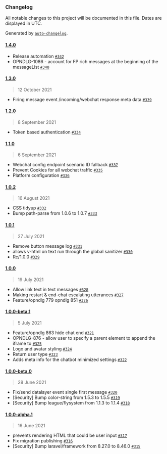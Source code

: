### Changelog

All notable changes to this project will be documented in this file. Dates are displayed in UTC.

Generated by [`auto-changelog`](https://github.com/CookPete/auto-changelog).

#### [1.4.0](https://github.com/opendialogai/webchat/compare/1.3.0...1.4.0)

- Release automation [`#342`](https://github.com/opendialogai/webchat/pull/342)
- OPNDLG-1086 - account for FP rich messages at the beginning of the messageList [`#340`](https://github.com/opendialogai/webchat/pull/340)

#### [1.3.0](https://github.com/opendialogai/webchat/compare/1.2.0...1.3.0)

> 12 October 2021

- Firing message event /incoming/webchat response meta data [`#339`](https://github.com/opendialogai/webchat/pull/339)

#### [1.2.0](https://github.com/opendialogai/webchat/compare/1.1.0...1.2.0)

> 8 September 2021

- Token based authentication [`#334`](https://github.com/opendialogai/webchat/pull/334)

#### [1.1.0](https://github.com/opendialogai/webchat/compare/1.0.2...1.1.0)

> 6 September 2021

- Webchat config endpoint scenario ID fallback [`#337`](https://github.com/opendialogai/webchat/pull/337)
- Prevent Cookies for all webchat traffic [`#335`](https://github.com/opendialogai/webchat/pull/335)
- Platform configuration [`#336`](https://github.com/opendialogai/webchat/pull/336)

#### [1.0.2](https://github.com/opendialogai/webchat/compare/1.0.1...1.0.2)

> 16 August 2021

- CSS tidyup [`#332`](https://github.com/opendialogai/webchat/pull/332)
- Bump path-parse from 1.0.6 to 1.0.7 [`#333`](https://github.com/opendialogai/webchat/pull/333)

#### [1.0.1](https://github.com/opendialogai/webchat/compare/1.0.0...1.0.1)

> 27 July 2021

- Remove button message log  [`#331`](https://github.com/opendialogai/webchat/pull/331)
- allows v-html on text run through the global sanitizer [`#330`](https://github.com/opendialogai/webchat/pull/330)
- Rc/1.0.0 [`#329`](https://github.com/opendialogai/webchat/pull/329)

#### [1.0.0](https://github.com/opendialogai/webchat/compare/1.0.0-beta.1...1.0.0)

> 19 July 2021

- Allow link text in text messages [`#328`](https://github.com/opendialogai/webchat/pull/328)
- Making restart & end-chat escalating utterances [`#327`](https://github.com/opendialogai/webchat/pull/327)
- Feature/opndlg 779 opndlg 851 [`#326`](https://github.com/opendialogai/webchat/pull/326)

#### [1.0.0-beta.1](https://github.com/opendialogai/webchat/compare/1.0.0-beta.0...1.0.0-beta.1)

> 5 July 2021

- Feature/opndlg 863 hide chat end [`#321`](https://github.com/opendialogai/webchat/pull/321)
- OPNDLG-876 - allow user to specify a parent element to append the iframe to [`#325`](https://github.com/opendialogai/webchat/pull/325)
- Logo and avatar styling [`#324`](https://github.com/opendialogai/webchat/pull/324)
- Return user type [`#323`](https://github.com/opendialogai/webchat/pull/323)
- Adds meta info for the chatbot minimized settings [`#322`](https://github.com/opendialogai/webchat/pull/322)

#### [1.0.0-beta.0](https://github.com/opendialogai/webchat/compare/1.0.0-alpha.1...1.0.0-beta.0)

> 28 June 2021

- Fix/send datalayer event single first message [`#320`](https://github.com/opendialogai/webchat/pull/320)
- [Security] Bump color-string from 1.5.3 to 1.5.5 [`#319`](https://github.com/opendialogai/webchat/pull/319)
- [Security] Bump league/flysystem from 1.1.3 to 1.1.4 [`#318`](https://github.com/opendialogai/webchat/pull/318)

#### [1.0.0-alpha.1](https://github.com/opendialogai/webchat/compare/1.0.0-alpha.0...1.0.0-alpha.1)

> 16 June 2021

- prevents rendering HTML that could be user input [`#317`](https://github.com/opendialogai/webchat/pull/317)
- Fix migration publishing [`#316`](https://github.com/opendialogai/webchat/pull/316)
- [Security] Bump laravel/framework from 8.27.0 to 8.46.0 [`#315`](https://github.com/opendialogai/webchat/pull/315)
